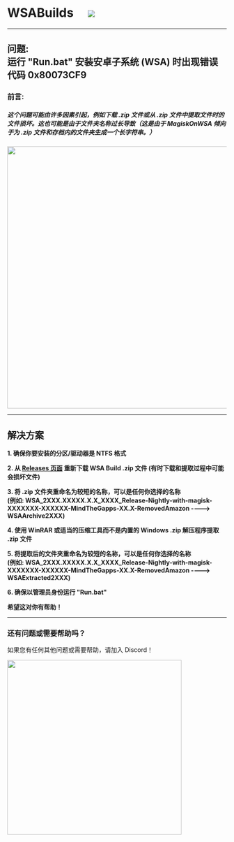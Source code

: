 # WSABuilds &nbsp; &nbsp; <img src="https://img.shields.io/github/downloads/MustardChef/WSABuilds/total?label=Total%20Downloads&style=for-the-badge"/> &nbsp; 

---

## 问题: </br> 运行 "Run.bat" 安装安卓子系统 (WSA) 时出现错误代码 0x80073CF9
### 前言:
##### 这个问题可能由许多因素引起，例如下载 .zip 文件或从 .zip 文件中提取文件时的文件损坏。这也可能是由于文件夹名称过长导致（这是由于 MagiskOnWSA 倾向于为 .zip 文件和存档内的文件夹生成一个长字符串。）

<img src="https://user-images.githubusercontent.com/68516357/219852713-fde4520d-9fa8-4c8b-80e6-ac2adecbeae9.png" style="width: 600px;"/>  

---

## 解决方案

**1. 确保你要安装的分区/驱动器是 NTFS 格式**

**2. 从 [Releases 页面](https://github.com/MustardChef/WSABuilds/releases) 重新下载 WSA Build .zip 文件 (有时下载和提取过程中可能会损坏文件)**

**3. 将 .zip 文件夹重命名为较短的名称，可以是任何你选择的名称 </br> (例如: WSA_2XXX.XXXXX.X.X_XXXX_Release-Nightly-with-magisk-XXXXXXX-XXXXXX-MindTheGapps-XX.X-RemovedAmazon ----> WSAArchive2XXX)**

**4. 使用 WinRAR 或适当的压缩工具而不是内置的 Windows .zip 解压程序提取 .zip 文件**

**5. 将提取后的文件夹重命名为较短的名称，可以是任何你选择的名称 </br> (例如: WSA_2XXX.XXXXX.X.X_XXXX_Release-Nightly-with-magisk-XXXXXXX-XXXXXX-MindTheGapps-XX.X-RemovedAmazon ----> WSAExtracted2XXX)**

**6. 确保以管理员身份运行 "Run.bat"**

**希望这对你有帮助！**

---

### 还有问题或需要帮助吗？

如果您有任何其他问题或需要帮助，请加入 Discord！

[<img src="https://invidget.switchblade.xyz/2thee7zzHZ" style="width: 400px;"/>](https://discord.gg/2thee7zzHZ)
